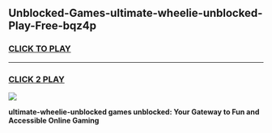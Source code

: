 
## Unblocked-Games-ultimate-wheelie-unblocked-Play-Free-bqz4p
<h3>
<a href="https://premium76.site?title=ultimate-wheelie-unblocked&ref=10A">CLICK TO PLAY</a></h3>
<hr>

<h3>
<a href="https://premium76.site?title=ultimate-wheelie-unblocked&ref=10A">CLICK 2 PLAY</a>
  
</h3>

<a href="https://premium76.site?title=ultimate-wheelie-unblocked&ref=10A"><img src="https://clearcache.store/games.png"></a>


**ultimate-wheelie-unblocked games unblocked: Your Gateway to Fun and Accessible Online Gaming**
